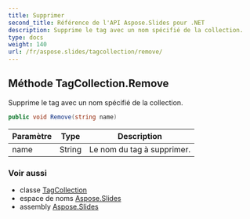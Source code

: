 ```yaml
---
title: Supprimer
second_title: Référence de l'API Aspose.Slides pour .NET
description: Supprime le tag avec un nom spécifié de la collection.
type: docs
weight: 140
url: /fr/aspose.slides/tagcollection/remove/
---
```


## Méthode TagCollection.Remove

Supprime le tag avec un nom spécifié de la collection.

```csharp
public void Remove(string name)
```

| Paramètre | Type | Description |
| --- | --- | --- |
| name | String | Le nom du tag à supprimer. |

### Voir aussi

* classe [TagCollection](../../tagcollection)
* espace de noms [Aspose.Slides](../../tagcollection)
* assembly [Aspose.Slides](../../../)

<!-- NE PAS ÉDITER : généré par xmldocmd pour Aspose.Slides.dll -->
